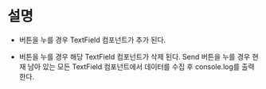 # 설명
+ 버튼을 누를 경우 TextField 컴포넌트가 추가 된다.
- 버튼을 누를 경우 해당 TextField 컴포넌트가 삭제 된다.
Send 버튼을 누를 경우 현재 남아 있는 모든 TextField 컴포넌트에서 데이터를 수집 후 console.log를 출력한다.